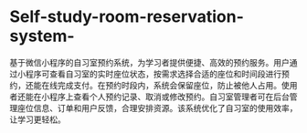 # Self-study-room-reservation-system-
基于微信小程序的自习室预约系统，为学习者提供便捷、高效的预约服务。用户通过小程序可查看自习室的实时座位状态，按需求选择合适的座位和时间段进行预约，还能在线完成支付。在预约时段内，系统会保留座位，防止被他人占用。使用者还能在小程序上查看个人预约记录、取消或修改预约。自习室管理者可在后台管理座位信息、订单和用户反馈，合理安排资源。该系统优化了自习室的使用效率，让学习更轻松。 

